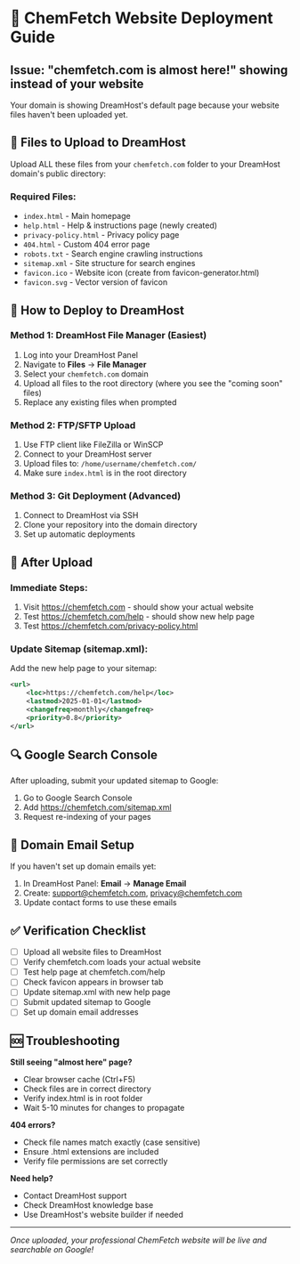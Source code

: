 # 🚀 ChemFetch Website Deployment Guide

## Issue: "chemfetch.com is almost here!" showing instead of your website

Your domain is showing DreamHost's default page because your website files haven't been uploaded yet.

## 📁 Files to Upload to DreamHost

Upload ALL these files from your `chemfetch.com` folder to your DreamHost domain's public directory:

### Required Files:
- `index.html` - Main homepage
- `help.html` - Help & instructions page (newly created)
- `privacy-policy.html` - Privacy policy page
- `404.html` - Custom 404 error page
- `robots.txt` - Search engine crawling instructions
- `sitemap.xml` - Site structure for search engines
- `favicon.ico` - Website icon (create from favicon-generator.html)
- `favicon.svg` - Vector version of favicon

## 🔧 How to Deploy to DreamHost

### Method 1: DreamHost File Manager (Easiest)
1. Log into your DreamHost Panel
2. Navigate to **Files** → **File Manager**
3. Select your `chemfetch.com` domain
4. Upload all files to the root directory (where you see the "coming soon" files)
5. Replace any existing files when prompted

### Method 2: FTP/SFTP Upload
1. Use FTP client like FileZilla or WinSCP
2. Connect to your DreamHost server
3. Upload files to: `/home/username/chemfetch.com/`
4. Make sure `index.html` is in the root directory

### Method 3: Git Deployment (Advanced)
1. Connect to DreamHost via SSH
2. Clone your repository into the domain directory
3. Set up automatic deployments

## 🎯 After Upload

### Immediate Steps:
1. Visit https://chemfetch.com - should show your actual website
2. Test https://chemfetch.com/help - should show new help page  
3. Test https://chemfetch.com/privacy-policy.html

### Update Sitemap (sitemap.xml):
Add the new help page to your sitemap:

```xml
<url>
    <loc>https://chemfetch.com/help</loc>
    <lastmod>2025-01-01</lastmod>
    <changefreq>monthly</changefreq>
    <priority>0.8</priority>
</url>
```

## 🔍 Google Search Console

After uploading, submit your updated sitemap to Google:
1. Go to Google Search Console
2. Add https://chemfetch.com/sitemap.xml
3. Request re-indexing of your pages

## 📧 Domain Email Setup

If you haven't set up domain emails yet:
1. In DreamHost Panel: **Email** → **Manage Email**
2. Create: support@chemfetch.com, privacy@chemfetch.com
3. Update contact forms to use these emails

## ✅ Verification Checklist

- [ ] Upload all website files to DreamHost
- [ ] Verify chemfetch.com loads your actual website
- [ ] Test help page at chemfetch.com/help
- [ ] Check favicon appears in browser tab
- [ ] Update sitemap.xml with new help page
- [ ] Submit updated sitemap to Google
- [ ] Set up domain email addresses

## 🆘 Troubleshooting

**Still seeing "almost here" page?**
- Clear browser cache (Ctrl+F5)
- Check files are in correct directory
- Verify index.html is in root folder
- Wait 5-10 minutes for changes to propagate

**404 errors?**
- Check file names match exactly (case sensitive)
- Ensure .html extensions are included
- Verify file permissions are set correctly

**Need help?**
- Contact DreamHost support
- Check DreamHost knowledge base
- Use DreamHost's website builder if needed

---

*Once uploaded, your professional ChemFetch website will be live and searchable on Google!*